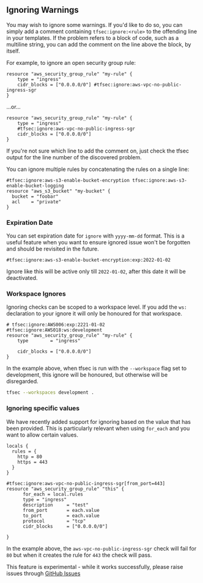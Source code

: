 ## Ignoring Warnings

You may wish to ignore some warnings. If you'd like to do so, you can
simply add a comment containing `tfsec:ignore:<rule>` to the offending
line in your templates. If the problem refers to a block of code, such
as a multiline string, you can add the comment on the line above the
block, by itself.

For example, to ignore an open security group rule:

```hcl
resource "aws_security_group_rule" "my-rule" {
    type = "ingress"
    cidr_blocks = ["0.0.0.0/0"] #tfsec:ignore:aws-vpc-no-public-ingress-sgr
}
```

...or...

```hcl
resource "aws_security_group_rule" "my-rule" {
    type = "ingress"
    #tfsec:ignore:aws-vpc-no-public-ingress-sgr
    cidr_blocks = ["0.0.0.0/0"]
}
```

If you're not sure which line to add the comment on, just check the
tfsec output for the line number of the discovered problem.

You can ignore multiple rules by concatenating the rules on a single line:

```hcl
#tfsec:ignore:aws-s3-enable-bucket-encryption tfsec:ignore:aws-s3-enable-bucket-logging
resource "aws_s3_bucket" "my-bucket" {
  bucket = "foobar"
  acl    = "private"
}
```

### Expiration Date
You can set expiration date for `ignore` with `yyyy-mm-dd` format. This is a useful feature when you want to ensure ignored issue won't be forgotten and should be revisited in the future.
```
#tfsec:ignore:aws-s3-enable-bucket-encryption:exp:2022-01-02
```
Ignore like this will be active only till `2022-01-02`, after this date it will be deactivated.

### Workspace Ignores
Ignoring checks can be scoped to a workspace level. If you add the `ws:` declaration to your ignore it will only be honoured for that workspace.

```hcl
# tfsec:ignore:AWS006:exp:2221-01-02 #tfsec:ignore:AWS018:ws:development
resource "aws_security_group_rule" "my-rule" {
    type        = "ingress"
	
    cidr_blocks = ["0.0.0.0/0"]
}
```

In the example above, when tfsec is run with the `--workspace` flag set to development, this ignore will be honoured, but otherwise will be disregarded.

```bash
tfsec --workspaces development .
```

### Ignoring specific values

We have recently added support for ignoring based on the value that has been provided. This is particularly relevant when using `for_each` and you want to allow certain values. 

```hcl
locals {
  rules = {
    http = 80
    https = 443 
  }
}

#tfsec:ignore:aws-vpc-no-public-ingress-sgr[from_port=443]
resource "aws_security_group_rule" "this" {
      for_each = local.rules
      type = "ingress"
      description     = "test"
      from_port       = each.value 
      to_port         = each.value
      protocol        = "tcp"
      cidr_blocks     = ["0.0.0.0/0"]

}
```

In the example above, the `aws-vpc-no-public-ingress-sgr` check will fail for `80` but when it creates the rule for `443` the check will pass.

This feature is experimental - while it works successfully, please raise issues through [GitHub Issues]

[Github Issues]: https://github.com/aquasecurity/tfsec/issues

